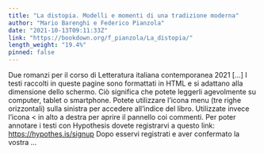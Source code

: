 ```yaml
---
title: "La distopia. Modelli e momenti di una tradizione moderna"
author: "Mario Barenghi e Federico Pianzola"
date: "2021-10-13T09:11:33Z"
link: "https://bookdown.org/f_pianzola/La_distopia/"
length_weight: "19.4%"
pinned: false
---
```


Due romanzi per il corso di Letteratura italiana contemporanea 2021 [...] I testi raccolti in queste pagine sono formattati in HTML e si adattano alla dimensione dello schermo. Ciò significa che potete leggerli agevolmente su computer, tablet o smartphone. Potete utilizzare l’icona menu (tre righe orizzontali) sulla sinistra per accedere all’indice del libro. Utilizzate invece l’icona < in alto a destra per aprire il pannello coi commenti. Per poter annotare i testi con Hypothesis dovete registrarvi a questo link: https://hypothes.is/signup Dopo esservi registrati e aver confermato la vostra ...
